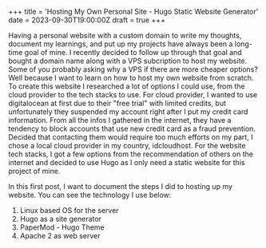 +++
title = 'Hosting My Own Personal Site - Hugo Static Website Generator'
date = 2023-09-30T19:00:00Z
draft = true
+++

Having a personal website with a custom domain to write my thoughts, document my learnings, and put up my projects have always been a long-time goal of mine. I recently decided to follow up through that goal and bought a domain name along with a VPS subcription to host my website. Some of you probably asking why a VPS if there are more cheaper options? Well because I want to learn on how to host my own website from scratch. To create this website I researched a lot of options I could use, from the cloud provider to the tech stacks to use. For cloud provider, I wanted to use digitalocean at first due to their "free trial" with limited credits, but unfortunately they suspended my account right after I put my credit card information. From all the infos I gathered in the internet, they have a tendency to block accounts that use new credit card as a fraud prevention. Decided that contacting them would require too much efforts on my part, I chose a local cloud provider in my country, idcloudhost. For the website tech stacks, I got a few options from the recommendation of others on the internet and decided to use Hugo as I only need a static website for this project of mine.

In this first post, I want to document the steps I did to hosting up my website. You can see the technology I use below:
1. Linux based OS for the server
2. Hugo as a site generator
3. PaperMod - Hugo Theme
4. Apache 2 as web server
